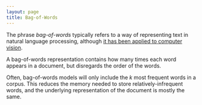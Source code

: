 ```yaml
---
layout: page
title: Bag-of-Words
---
```

The phrase *bag-of-words* typically refers to a way of representing
text in natural language processing, although [it has been applied to computer vision][1].

A bag-of-words representation contains how many times each word appears in a document,
but disregards the order of the words.

Often, bag-of-words models will only include the $k$ most frequent words in a corpus.
This reduces the memory needed to store relatively-infrequent words, and the
underlying representation of the document is mostly the same.

[1]: https://en.wikipedia.org/wiki/Bag-of-words_model_in_computer_vision